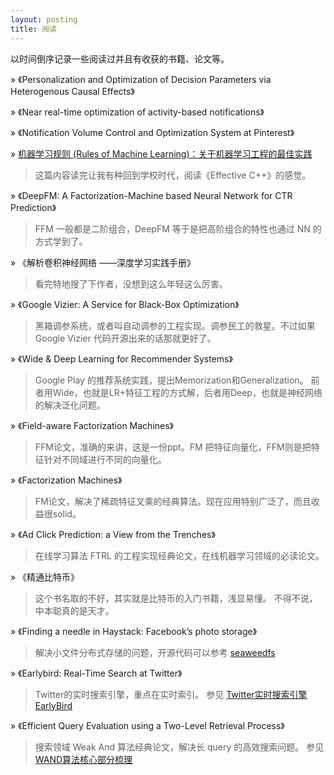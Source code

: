 ```yaml
---
layout: posting
title: 阅读
---
```


以时间倒序记录一些阅读过并且有收获的书籍、论文等。

&raquo; 《Personalization and Optimization of Decision Parameters via
Heterogenous Causal Effects》

&raquo; 《Near real-time optimization of activity-based notifications》

&raquo; 《Notification Volume Control and Optimization System at Pinterest》

&raquo; [机器学习规则 (Rules of Machine Learning)：关于机器学习工程的最佳实践](https://developers.google.com/machine-learning/guides/rules-of-ml/#training-serving_skew)

> 这篇内容读完让我有种回到学校时代，阅读《Effective C++》的感觉。

&raquo; 《DeepFM: A Factorization-Machine based Neural Network for CTR Prediction》

> FFM 一般都是二阶组合，DeepFM 等于是把高阶组合的特性也通过 NN 的方式学到了。

&raquo; 《解析卷积神经网络 ——深度学习实践手册》

> 看完特地搜了下作者，没想到这么年轻这么厉害。

&raquo; 《Google Vizier: A Service for Black-Box Optimization》

> 黑箱调参系统，或者叫自动调参的工程实现。调参民工的救星。不过如果 Google Vizier 代码开源出来的话那就更好了。

&raquo; 《Wide & Deep Learning for Recommender Systems》

> Google Play 的推荐系统实践，提出Memorization和Generalization。
> 前者用Wide，也就是LR+特征工程的方式解，后者用Deep，也就是神经网络的解决泛化问题。

&raquo; 《Field-aware Factorization Machines》

> FFM论文，准确的来讲，这是一份ppt。FM 把特征向量化，FFM则是把特征针对不同域进行不同的向量化。

&raquo; 《Factorization Machines》

> FM论文，解决了稀疏特征叉乘的经典算法。现在应用特别广泛了，而且收益很solid。

&raquo; 《Ad Click Prediction: a View from the Trenches》

> 在线学习算法 FTRL 的工程实现经典论文，在线机器学习领域的必读论文。

&raquo; 《精通比特币》

> 这个书名取的不好，其实就是比特币的入门书籍，浅显易懂。
> 不得不说，中本聪真的是天才。

&raquo; 《Finding a needle in Haystack: Facebook’s photo storage》

> 解决小文件分布式存储的问题，开源代码可以参考 [seaweedfs](https://github.com/chrislusf/seaweedfs) 

&raquo; 《Earlybird: Real-Time Search at Twitter》

> Twitter的实时搜索引擎，重点在实时索引。
> 参见 [Twitter实时搜索引擎EarlyBird](https://yanyiwu.com/work/2014/08/09/twitter-earlybird-paper.html)

&raquo; 《Efficient Query Evaluation using a Two-Level Retrieval Process》

> 搜索领域 Weak And 算法经典论文，解决长 query 的高效搜索问题。
> 参见 [WAND算法核心部分梳理](https://yanyiwu.com/work/2014/08/18/wand-core-shuli.html)

